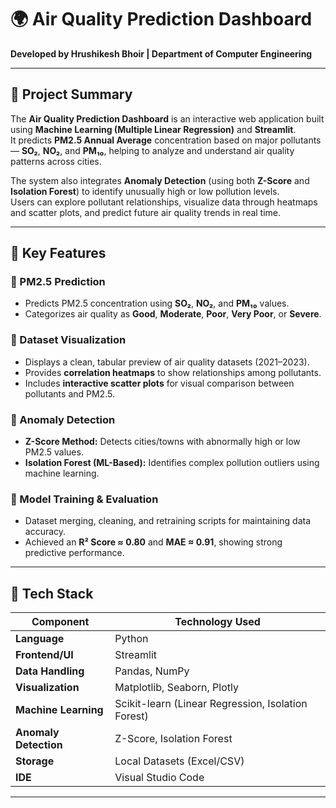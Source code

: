 # 🌍 Air Quality Prediction Dashboard

**Developed by Hrushikesh Bhoir | Department of Computer Engineering**  

---

## 📄 Project Summary

The **Air Quality Prediction Dashboard** is an interactive web application built using **Machine Learning (Multiple Linear Regression)** and **Streamlit**.  
It predicts **PM2.5 Annual Average** concentration based on major pollutants — **SO₂**, **NO₂**, and **PM₁₀**, helping to analyze and understand air quality patterns across cities.

The system also integrates **Anomaly Detection** (using both **Z-Score** and **Isolation Forest**) to identify unusually high or low pollution levels.  
Users can explore pollutant relationships, visualize data through heatmaps and scatter plots, and predict future air quality trends in real time.

---

## 🚀 Key Features

### 🔹 PM2.5 Prediction
- Predicts PM2.5 concentration using **SO₂**, **NO₂**, and **PM₁₀** values.  
- Categorizes air quality as **Good**, **Moderate**, **Poor**, **Very Poor**, or **Severe**.  

### 🔹 Dataset Visualization
- Displays a clean, tabular preview of air quality datasets (2021–2023).  
- Provides **correlation heatmaps** to show relationships among pollutants.  
- Includes **interactive scatter plots** for visual comparison between pollutants and PM2.5.

### 🔹 Anomaly Detection
- **Z-Score Method:** Detects cities/towns with abnormally high or low PM2.5 values.  
- **Isolation Forest (ML-Based):** Identifies complex pollution outliers using machine learning.

### 🔹 Model Training & Evaluation
- Dataset merging, cleaning, and retraining scripts for maintaining data accuracy.  
- Achieved an **R² Score ≈ 0.80** and **MAE ≈ 0.91**, showing strong predictive performance.  

---

## 🧠 Tech Stack

| Component | Technology Used |
|------------|-----------------|
| **Language** | Python |
| **Frontend/UI** | Streamlit |
| **Data Handling** | Pandas, NumPy |
| **Visualization** | Matplotlib, Seaborn, Plotly |
| **Machine Learning** | Scikit-learn (Linear Regression, Isolation Forest) |
| **Anomaly Detection** | Z-Score, Isolation Forest |
| **Storage** | Local Datasets (Excel/CSV) |
| **IDE** | Visual Studio Code |

---


